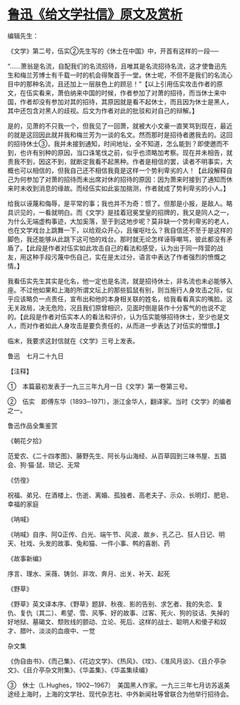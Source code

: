 # [鲁迅《给文学社信》原文及赏析](https://www.vrrw.net/wx/8018.html)

编辑先生：

《文学》第二号，伍实②先生写的《休士在中国》中，开首有这样的一段──

“……萧翁是名流，自配我们的名流招待，且唯其是名流招待名流，这才使鲁迅先生和梅兰芳博士有千载一时的机会得聚首于一堂。休士呢，不但不是我们的名流心目中的那种名流，且还加上一层肤色上的顾忌！”【以上引用伍实攻击作者的原文，在伍实看来，萧伯纳来中国的时候，作者参加了对萧的招待，而当休士来中国，作者却没有参加对其的招待，其原因就是看不起休士，而且因为休士是黑人，其中还包含对黑人的歧视。后文为作者对此的批驳和对自己的辩解。】



是的，见萧的不只我一个，但我见了一回萧，就被大小文豪一直笑骂到现在，最近的就是这回因此就并我和梅兰芳为一谈的名文。然而那时是招待者邀我去的。这回的招待休士③，我并未接到通知，时间地址，全不知道，怎么能到？即使邀而不到，也许有别种的原因，当口诛笔伐之前，似乎也须略加考察。现在并未相告，就责我不到，因这不到，就断定我看不起黑种。作者是相信的罢，读者不明事实，大概也可以相信的，但我自己还不相信我竟是这样一个势利卑劣的人！【此段解释自己为何参加了对萧的招待而未出席对休的招待的原因：因为萧来时接到了通知而休来时未收到消息的缘故。而经伍实如此妄加揣测，作者就成了势利卑劣的小人。】

给我以诬蔑和侮辱，是平常的事；我也并不为奇：惯了。但那是小报，是敌人。略具识见的，一看就明白。而《文学》是挂着冠冕堂皇的招牌的，我又是同人之一，为什么无端虚构事迹，大加奚落，至于到这地步呢？莫非缺一个势利卑劣的老人，也在文学戏台上跳舞一下，以给观众开心，且催呕吐么？我自信还不至于是这样的脚色，我还能够从此跳下这可怕的戏台。那时就无论怎样诬辱嘲骂，彼此都没有矛盾了。【此段是作者对伍实如此攻击自己的看法和感受，认为出于同一阵营的战友，用这种手段污蔑中伤自己，实在是太过分，语言中表达了作者强烈的愤慨之情。】

我看伍实先生其实是化名，他一定也是名流，就是招待休士，非名流也未必能够入座。不过他如果和上海的所谓文坛上的那些狐鼠有别，则当施行人身攻击之际，似乎应该略负一点责任，宣布出和他的本身相关联的姓名，给我看看真实的嘴脸。这无关政局，决无危险，况且我们原曾相识，见面时倒是装作十分客气的也说不定的。【此段是作者对伍实本人的看法和评价，认为伍实能够招待休士，至少也是文人，而对作者如此人身攻击是要负责任的，从而进一步表达了对伍实的憎恨。】

临末，我要求这封信就在《文学》三号上发表。

鲁迅　七月二十九日





【注释】

①　本篇最初发表于一九三三年九月一日《文学》第一卷第三号。

②　伍实　即傅东华（1893─1971），浙江金华人，翻译家。当时《文学》的编者之一。

鲁迅作品全集鉴赏

《朝花夕拾》

范爱农、《二十四孝图》、藤野先生、阿长与山海经、从百草园到三味书屋、五猖会、狗·猫·鼠、琐记、无常

《仿徨》

祝福、弟兄、在酒楼上、伤逝、离婚、孤独者、高老夫子、示众、长明灯、肥皂、幸福的家庭

《呐喊》

《呐喊》自序、阿Q正传、白光、端午节、风波、故乡、孔乙己、狂人日记、明天、社戏、头发的故事、兔和猫、一件小事、鸭的喜剧、药

《故事新编》

序言、理水、采薇、铸剑、非攻、奔月、出关、补天、起死

《野草》

《野草》英文译本序、《野草》题辞、秋夜、影的告别、求乞者、我的失恋、复仇、复仇〔其二〕、希望、雪、风筝、好的故事、过客、死火、狗的驳诘、失掉的好地狱、墓碣文、颓败线的颤动、立论、死后、这样的战士、聪明人和傻子和奴才、腊叶、淡淡的血痕中、一觉

杂文集

《伪自由书》、《而己集》、《花边文学》、《热风》、《坟》、《准风月谈》、《且介亭杂文》、《且介亭杂文附集》、《华盖集》、《华盖集续编》

③　休士（L.Hughes，1902─1967）　美国黑人作家。一九三三年七月访苏返美途经上海时，上海的文学社、现代杂志社、中外新闻社等曾联合为他举行招待会。

